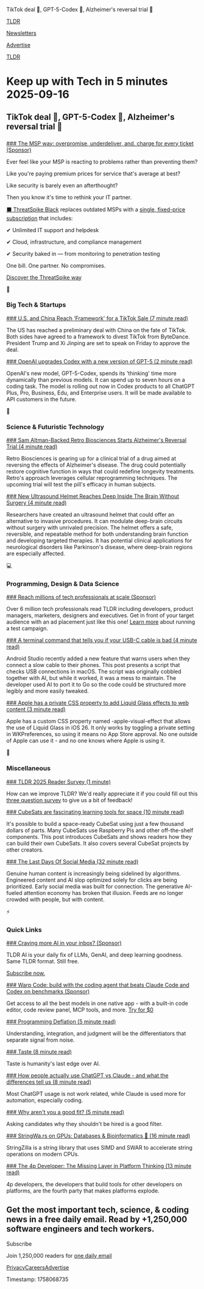 TikTok deal 📱, GPT-5-Codex 🤖, Alzheimer's reversal trial 💊

[TLDR](/)

[Newsletters](/newsletters)

[Advertise](https://advertise.tldr.tech/)

[TLDR](/)

# Keep up with Tech in 5 minutes 2025-09-16

## TikTok deal 📱, GPT-5-Codex 🤖, Alzheimer's reversal trial 💊

### 

[### The MSP way: overpromise, underdeliver, and. charge for every ticket (Sponsor)](https://www.threatspike.com/threatspike-black/?utm_campaign=172284149-27.09%20Email%3A%20TLDR%20Newsletter&amp;utm_source=email&amp;utm_medium=newsletter&amp;utm_content=TLDR)

Ever feel like your MSP is reacting to problems rather than preventing them?

Like you're paying premium prices for service that's average at best?

Like security is barely even an afterthought?

Then you know it's time to rethink your IT partner.

[⬛️ ThreatSpike Black](https://www.threatspike.com/threatspike-black/?utm_campaign=172284149-27.09%20Email%3A%20TLDR%20Newsletter&utm_source=email&utm_medium=newsletter&utm_content=TLDR) replaces outdated MSPs with a [single, fixed-price subscription](https://www.threatspike.com/threatspike-black/?utm_campaign=172284149-27.09%20Email%3A%20TLDR%20Newsletter&utm_source=email&utm_medium=newsletter&utm_content=TLDR) that includes:

✔ Unlimited IT support and helpdesk

✔ Cloud, infrastructure, and compliance management

✔ Security baked in — from monitoring to penetration testing

One bill. One partner. No compromises.

[Discover the ThreatSpike way](https://www.threatspike.com/threatspike-black/?utm_campaign=172284149-27.09%20Email%3A%20TLDR%20Newsletter&utm_source=email&utm_medium=newsletter&utm_content=TLDR)

📱

### Big Tech & Startups

[### U.S. and China Reach ‘Framework' for a TikTok Sale (7 minute read)](https://www.nytimes.com/2025/09/15/business/us-china-trade-talks-tariffs-tiktok.html?unlocked_article_code=1.mU8.xHlZ.7mEaPJcilWFh&smid=url-share&utm_source=tldrnewsletter)

The US has reached a preliminary deal with China on the fate of TikTok. Both sides have agreed to a framework to divest TikTok from ByteDance. President Trump and Xi Jinping are set to speak on Friday to approve the deal.

[### OpenAI upgrades Codex with a new version of GPT-5 (2 minute read)](https://techcrunch.com/2025/09/15/openai-upgrades-codex-with-a-new-version-of-gpt-5/?utm_source=tldrnewsletter)

OpenAI's new model, GPT-5-Codex, spends its 'thinking' time more dynamically than previous models. It can spend up to seven hours on a coding task. The model is rolling out now in Codex products to all ChatGPT Plus, Pro, Business, Edu, and Enterprise users. It will be made available to API customers in the future.

🚀

### Science & Futuristic Technology

[### Sam Altman-Backed Retro Biosciences Starts Alzheimer's Reversal Trial (4 minute read)](https://www.webpronews.com/sam-altman-backed-retro-biosciences-starts-alzheimers-reversal-trial/?utm_source=tldrnewsletter)

Retro Biosciences is gearing up for a clinical trial of a drug aimed at reversing the effects of Alzheimer's disease. The drug could potentially restore cognitive function in ways that could redefine longevity treatments. Retro's approach leverages cellular reprogramming techniques. The upcoming trial will test the pill's efficacy in human subjects.

[### New Ultrasound Helmet Reaches Deep Inside The Brain Without Surgery (4 minute read)](https://www.sciencealert.com/new-ultrasound-helmet-reaches-deep-inside-the-brain-without-surgery?utm_source=tldrnewsletter)

Researchers have created an ultrasound helmet that could offer an alternative to invasive procedures. It can modulate deep-brain circuits without surgery with unrivaled precision. The helmet offers a safe, reversible, and repeatable method for both understanding brain function and developing targeted therapies. It has potential clinical applications for neurological disorders like Parkinson's disease, where deep-brain regions are especially affected.

💻

### Programming, Design & Data Science

[### Reach millions of tech professionals at scale (Sponsor)](https://advertise.tldr.tech/?utm_source=tldr&amp;utm_medium=newsletter&amp;utm_campaign=secondary09162025)

Over 6 million tech professionals read TLDR including developers, product managers, marketers, designers and executives. Get in front of your target audience with an ad placement just like this one! [Learn more](https://advertise.tldr.tech/?utm_source=tldr&utm_medium=newsletter&utm_campaign=secondary09162025) about running a test campaign.

[### A terminal command that tells you if your USB-C cable is bad (4 minute read)](https://kau.sh/blog/usbi/?utm_source=tldrnewsletter)

Android Studio recently added a new feature that warns users when they connect a slow cable to their phones. This post presents a script that checks USB connections in macOS. The script was originally cobbled together with AI, but while it worked, it was a mess to maintain. The developer used AI to port it to Go so the code could be structured more legibly and more easily tweaked.

[### Apple has a private CSS property to add Liquid Glass effects to web content (3 minute read)](https://alastair.is/apple-has-a-private-css-property-to-add-liquid-glass-effects-to-web-content/?utm_source=tldrnewsletter)

Apple has a custom CSS property named -apple-visual-effect that allows the use of Liquid Glass in iOS 26. It only works by toggling a private setting in WKPreferences, so using it means no App Store approval. No one outside of Apple can use it - and no one knows where Apple is using it.

🎁

### Miscellaneous

[### TLDR 2025 Reader Survey (1 minute)](https://danni763618.typeform.com/to/V4yvM2m0?utm_source=tldrnewsletter)

How can we improve TLDR? We'd really appreciate it if you could fill out this [three question survey](https://danni763618.typeform.com/to/V4yvM2m0) to give us a bit of feedback!

[### CubeSats are fascinating learning tools for space (10 minute read)](https://www.jeffgeerling.com/blog/2025/cubesats-are-fascinating-learning-tools-space?utm_source=tldrnewsletter)

It's possible to build a space-ready CubeSat using just a few thousand dollars of parts. Many CubeSats use Raspberry Pis and other off-the-shelf components. This post introduces CubeSats and shows readers how they can build their own CubeSats. It also covers several CubeSat projects by other creators.

[### The Last Days Of Social Media (32 minute read)](https://www.noemamag.com/the-last-days-of-social-media/?utm_source=tldrnewsletter)

Genuine human content is increasingly being sidelined by algorithms. Engineered content and AI slop optimized solely for clicks are being prioritized. Early social media was built for connection. The generative AI-fueled attention economy has broken that illusion. Feeds are no longer crowded with people, but with content.

⚡

### Quick Links

[### Craving more AI in your inbox? (Sponsor)](https://tldr.tech/ai/?utm_source=tldr&amp;utm_medium=newsletter&amp;utm_campaign=quicklinks09162025)

TLDR AI is your daily fix of LLMs, GenAI, and deep learning goodness. Same TLDR format. Still free.

[Subscribe now.](https://tldr.tech/ai/?utm_source=tldr&utm_medium=newsletter&utm_campaign=quicklinks09162025)

[### Warp Code: build with the coding agent that beats Claude Code and Codex on benchmarks (Sponsor)](https://www.warp.dev/code?utm_source=publications&amp;utm_medium=newsletter&amp;utm_campaign=warp_code_9_16_quicklinks&amp;utm_content=tldr)

Get access to all the best models in one native app - with a built-in code editor, code review panel, MCP tools, and more. [Try for $0](https://www.warp.dev/code?utm_source=publications&utm_medium=newsletter&utm_campaign=warp_code_9_16_quicklinks&utm_content=tldr)

[### Programming Deflation (5 minute read)](https://tidyfirst.substack.com/p/programming-deflation?utm_source=tldrnewsletter)

Understanding, integration, and judgment will be the differentiators that separate signal from noise.

[### Taste (8 minute read)](https://www.moderndescartes.com/essays/taste/?utm_source=tldrnewsletter)

Taste is humanity's last edge over AI.

[### How people actually use ChatGPT vs Claude - and what the differences tell us (8 minute read)](https://www.zdnet.com/article/how-people-actually-use-chatgpt-vs-claude-and-what-the-differences-tell-us/?utm_source=tldrnewsletter)

Most ChatGPT usage is not work related, while Claude is used more for automation, especially coding.

[### Why aren't you a good fit? (5 minute read)](https://newsletter.antoniokov.com/archive/why-arent-you-a-good-fit/?utm_source=tldrnewsletter)

Asking candidates why they shouldn't be hired is a good filter.

[### StringWa.rs on GPUs: Databases & Bioinformatics 🦠 (16 minute read)](https://ashvardanian.com/posts/stringwars-on-gpus/?utm_source=tldrnewsletter)

StringZilla is a string library that uses SIMD and SWAR to accelerate string operations on modern CPUs.

[### The 4p Developer: The Missing Layer in Platform Thinking (13 minute read)](https://www.davidpoll.com/2025/09/the-4p-developer-the-missing-layer-in-platform-thinking/?utm_source=tldrnewsletter)

4p developers, the developers that build tools for other developers on platforms, are the fourth party that makes platforms explode.

## Get the most important tech, science, & coding news in a free daily email. Read by +1,250,000 software engineers and tech workers.

Subscribe

Join 1,250,000 readers for [one daily email](/api/latest/tech)

[Privacy](/privacy)[Careers](https://jobs.ashbyhq.com/tldr.tech)[Advertise](/tech/advertise)

Timestamp: 1758068735